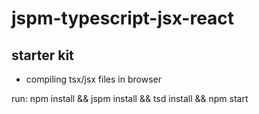 # jspm-typescript-jsx-react

## starter kit

- compiling tsx/jsx files in browser 

run:
npm install && jspm install && tsd install && npm start
